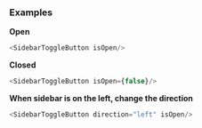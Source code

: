 ### Examples
**Open**
```js
<SidebarToggleButton isOpen/>
```
**Closed**
```js
<SidebarToggleButton isOpen={false}/>
```
**When sidebar is on the left, change the direction**
```js
<SidebarToggleButton direction="left" isOpen/>
```

